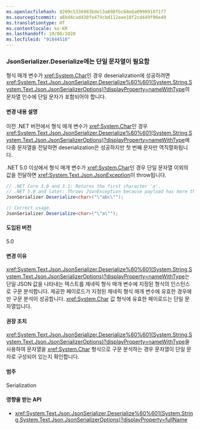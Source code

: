 ```yaml
---
ms.openlocfilehash: 8209c5336983bde13a698fbc68e6a099091071f7
ms.sourcegitcommit: a6bd4cad438fe479cbd112eae10f2cd449f06e40
ms.translationtype: HT
ms.contentlocale: ko-KR
ms.lasthandoff: 10/08/2020
ms.locfileid: "91844510"
---
```

### <a name="jsonserializerdeserialize-requires-single-character-string"></a>JsonSerializer.Deserialize에는 단일 문자열이 필요함

형식 매개 변수가 <xref:System.Char>인 경우 deserialization에 성공하려면 <xref:System.Text.Json.JsonSerializer.Deserialize%60%601(System.String,System.Text.Json.JsonSerializerOptions)?displayProperty=nameWithType>의 문자열 인수에 단일 문자가 포함되어야 합니다.

#### <a name="change-description"></a>변경 내용 설명

이전 .NET 버전에서 형식 매개 변수가 <xref:System.Char>인 경우 <xref:System.Text.Json.JsonSerializer.Deserialize%60%601(System.String,System.Text.Json.JsonSerializerOptions)?displayProperty=nameWithType>에 다중 문자열을 전달하면 deserialization은 성공하지만 첫 번째 문자만 역직렬화됩니다.

.NET 5.0 이상에서 형식 매개 변수가 <xref:System.Char>인 경우 단일 문자열 이외의 값을 전달하면 <xref:System.Text.Json.JsonException>이 throw됩니다.

```csharp
// .NET Core 3.0 and 3.1: Returns the first character 'a'.
// .NET 5.0 and later: Throws JsonException because payload has more than one character.
JsonSerializer.Deserialize<char>("\"abc\"");

// Correct usage.
JsonSerializer.Deserialize<char>("\"a\"");
```

#### <a name="version-introduced"></a>도입된 버전

5.0

#### <a name="reason-for-change"></a>변경 이유

<xref:System.Text.Json.JsonSerializer.Deserialize%60%601(System.String,System.Text.Json.JsonSerializerOptions)?displayProperty=nameWithType>는 단일 JSON 값을 나타내는 텍스트를 제네릭 형식 매개 변수에 지정된 형식의 인스턴스로 구문 분석합니다. 제공한 페이로드가 지정된 제네릭 형식 매개 변수에 유효한 경우에만 구문 분석이 성공합니다. <xref:System.Char> 값 형식에 유효한 페이로드는 단일 문자열입니다.

#### <a name="recommended-action"></a>권장 조치

<xref:System.Text.Json.JsonSerializer.Deserialize%60%601(System.String,System.Text.Json.JsonSerializerOptions)?displayProperty=nameWithType>을 사용하여 문자열을 <xref:System.Char> 형식으로 구문 분석하는 경우 문자열이 단일 문자로 구성되어 있는지 확인합니다.

#### <a name="category"></a>범주

Serialization

#### <a name="affected-apis"></a>영향을 받는 API

- <xref:System.Text.Json.JsonSerializer.Deserialize%60%601(System.String,System.Text.Json.JsonSerializerOptions)?displayProperty=fullName>

<!--

#### Affected APIs

- `M:System.Text.Json.JsonSerializer.Deserialize``1(System.String,System.Text.Json.JsonSerializerOptions)`

-->
